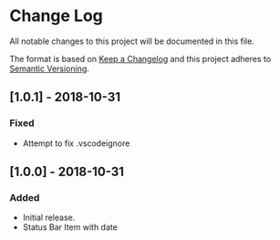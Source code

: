 # Change Log

All notable changes to this project will be documented in this file.

The format is based on [Keep a Changelog](http://keepachangelog.com/en/1.0.0/)
and this project adheres to [Semantic Versioning](http://semver.org/spec/v2.0.0.html).

## [1.0.1] - 2018-10-31

### Fixed
- Attempt to fix .vscodeignore

## [1.0.0] - 2018-10-31

### Added
- Initial release.
- Status Bar Item with date
